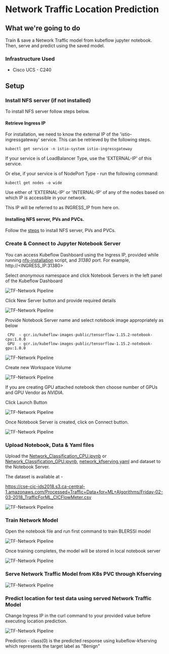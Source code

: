 # Network Traffic Location Prediction 

## What we're going to do

Train & save a Network Traffic  model from kubeflow jupyter notebook.
Then, serve and predict using the saved model.

### Infrastructure Used

* Cisco UCS - C240

## Setup

### Install NFS server (if not installed)

To install NFS server follow steps below.

#### Retrieve Ingress IP

For installation, we need to know the external IP of the 'istio-ingressgateway' service. This can be retrieved by the following steps.

```
kubectl get service -n istio-system istio-ingressgateway
```

If your service is of LoadBalancer Type, use the 'EXTERNAL-IP' of this service.

Or else, if your service is of NodePort Type - run the following command:

```
kubectl get nodes -o wide
```

Use either of 'EXTERNAL-IP' or 'INTERNAL-IP' of any of the nodes based on which IP is accessible in your network.

This IP will be referred to as INGRESS_IP from here on.

#### Installing NFS server, PVs and PVCs.

Follow the [steps](./../install/) to install NFS server, PVs and PVCs.

### Create & Connect to Jupyter Notebook Server

You can access Kubeflow Dashboard using the Ingress IP, provided while running [nfs-installation](./../install#-provide-ucs-cluster-ip) script, and _31380_ port. For example, http://<INGRESS_IP:31380>

Select _anonymous_ namespace and click Notebook Servers in the left panel of the Kubeflow Dashboard


![TF-Network Pipeline](pictures/1-kubeflow-ui.PNG)

Click New Server button and provide required details 

![TF-Network Pipeline](pictures/2-create-notebook.PNG)

Provide Notebook Server name and select notebook image appropriately as below
     
     CPU  - gcr.io/kubeflow-images-public/tensorflow-1.15.2-notebook-cpu:1.0.0
     GPU  - gcr.io/kubeflow-images-public/tensorflow-1.15.2-notebook-gpu:1.0.0

![TF-Network Pipeline](pictures/create-notebook-1.PNG)

Create new Workspace Volume

![TF-Network Pipeline](pictures/create-notebook-2.PNG)

If you are creating GPU attached notebook then choose number of GPUs and GPU Vendor as *NVIDIA*. 

Click Launch Button

![TF-Network Pipeline](pictures/create-notebook-3.PNG)

Once Notebook Server is created, click on Connect button.

![TF-Network Pipeline](pictures/6-connect-notebook1.PNG)

### Upload Notebook, Data & Yaml files

Upload the [Network_Classification_CPU.ipynb](./Network_Classification_CPU.ipynb) or [Network_Classification_GPU.ipynb](./Network_Classification_GPU.ipynb), [network_kfserving.yaml](./network_kfserving.yaml) and dataset to the Notebook Server.

The dataset is available at -

https://cse-cic-ids2018.s3.ca-central-1.amazonaws.com/Processed+Traffic+Data+for+ML+Algorithms/Friday-02-03-2018_TrafficForML_CICFlowMeter.csv

![TF-Network Pipeline](pictures/7-upload-pipeline-notebook1.PNG)

### Train Network Model

Open the notebook file and run first command to train BLERSSI model

![TF-Network Pipeline](pictures/1-start-training.PNG)

Once training completes, the model will be stored in local notebook server

![TF-Network Pipeline](pictures/2-complete-training.PNG)

### Serve Network Traffic Model from K8s PVC through Kfserving

![TF-Network Pipeline](pictures/4-create-kfserving-network.PNG)

### Predict location for test data using served Network Traffic Model 

Change Ingress IP in the curl command to your provided value before executing location prediction.


![TF-Network Pipeline](pictures/5-predict-model.PNG)

Prediction - class(0) is the predicted response using kubeflow-kfserving which represents the target label as "Benign"


